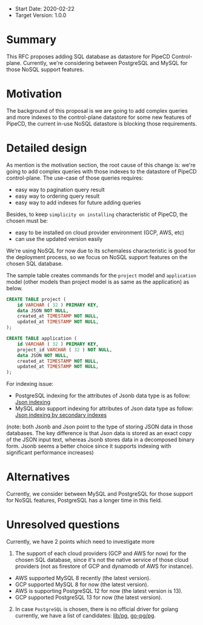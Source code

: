 - Start Date: 2020-02-22
- Target Version: 1.0.0

# Summary

This RFC proposes adding SQL database as datastore for PipeCD Control-plane. Currently, we're considering between PostgreSQL and MySQL for those NoSQL support features.

# Motivation

The background of this proposal is we are going to add complex queries and more indexes to the control-plane datastore for some new features of PipeCD, the current in-use NoSQL datastore is blocking those requirements.

# Detailed design

As mention is the motivation section, the root cause of this change is: we're going to add complex queries with those indexes to the datastore of PipeCD control-plane. The use-case of those queries requires:
- easy way to pagination query result
- easy way to ordering query result
- easy way to add indexes for future adding queries

Besides, to keep `simplicity on installing` characteristic of PipeCD, the chosen must be:
- easy to be installed on cloud provider environment (GCP, AWS, etc)
- can use the updated version easily

We're using NoSQL for now due to its schemaless characteristic is good for the deployment process, so we focus on NoSQL support features on the chosen SQL database.

The sample table creates commands for the `project` model and `application` model (other models than project model is as same as the application) as below.

```sql
CREATE TABLE project (
	id VARCHAR ( 32 ) PRIMARY KEY,
	data JSON NOT NULL,
	created_at TIMESTAMP NOT NULL,
	updated_at TIMESTAMP NOT NULL,
);

CREATE TABLE application (
	id VARCHAR ( 32 ) PRIMARY KEY,
	project_id VARCHAR ( 32 ) NOT NULL,
	data JSON NOT NULL,
	created_at TIMESTAMP NOT NULL,
	updated_at TIMESTAMP NOT NULL,
);
```

For indexing issue:
- PostgreSQL indexing for the attributes of Jsonb data type is as follow: [Json indexing](https://www.postgresql.org/docs/current/datatype-json.html#JSON-INDEXING)
- MySQL also support indexing for attributes of Json data type as follow: [Json indexing by secondary indexes](https://dev.mysql.com/doc/refman/8.0/en/create-table-secondary-indexes.html)

(note: both Jsonb and Json point to the type of storing JSON data in those databases. The key difference is that Json data is stored as an exact copy of the JSON input text, whereas Jsonb stores data in a decomposed binary form. Jsonb seems a better choice since it supports indexing with significant performance increases)

# Alternatives

Currently, we consider between MySQL and PostgreSQL for those support for NoSQL features, PostgreSQL has a longer time in this field.

# Unresolved questions

Currently, we have 2 points which need to investigate more
1. The support of each cloud providers (GCP and AWS for now) for the chosen SQL database, since it's not the native service of those cloud providers (not as firestore of GCP and dynamodb of AWS for instance).
- AWS supported MySQL 8 recently (the latest version).
- GCP supported MySQL 8 for now (the latest version).
- AWS is supporting PostgreSQL 12 for now (the latest version is 13).
- GCP supported PostgreSQL 13 for now (the latest version).
2. In case `PostgreSQL` is chosen, there is no official driver for golang currently, we have a list of candidates: [lib/pg](https://github.com/lib/pq), [go-pg/pg](https://github.com/go-pg/pg).
